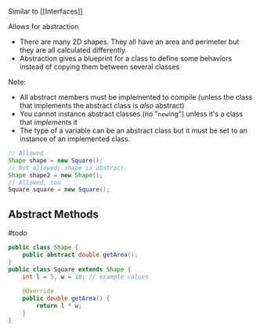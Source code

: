 Similar to [[Interfaces]]

Allows for abstraction 
- There are many 2D shapes. They all have an area and perimeter but they are all calculated differently. 
- Abstraction gives a blueprint for a class to define some behaviors instead of copying them between several classes 

Note:
- All abstract members must be implemented to compile (unless the class that implements the abstract class is *also* abstract)
- You cannot instance abstract classes (no "`new`ing") unless it's a class that *implements* it
- The type of a variable can be an abstract class but it must be set to an instance of an implemented class.
```java
// Allowed
Shape shape = new Square();
// Not allowed; shape is abstract.
Shape shape2 = new Shape();
// Allowed, too
Square square = new Square();
```

## Abstract Methods
#todo
```java
public class Shape {
	public abstract double getArea();
}
public class Square extends Shape {
	int l = 5, w = 10; // example values
	
	@Override
	public double getArea() {
		return l * w;
	}
}
```

